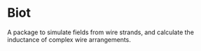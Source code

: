 # Biot
A package to simulate fields from wire strands, and calculate the inductance of complex wire arrangements. 
